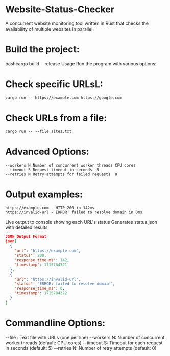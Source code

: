 # Website-Status-Checker
A concurrent website monitoring tool written in Rust that checks the availability of multiple websites in parallel.

# Build the project:
bashcargo build --release
Usage
Run the program with various options:
# Check specific URLsL:
```
cargo run -- https://example.com https://google.com
```
# Check URLs from a file:
```
cargo run -- --file sites.txt
```
# Advanced Options:
```
--workers N	Number of concurrent worker threads	CPU cores
--timeout S	Request timeout in seconds	5
--retries N	Retry attempts for failed requests	0
```

# Output examples:
```
https://example.com - HTTP 200 in 142ms  
https://invalid-url - ERROR: failed to resolve domain in 0ms 
```

Live output to console showing each URL's status
Generates status.json with detailed results
```json
JSON Output Format
json[
  {
    "url": "https://example.com",
    "status": 200,
    "response_time_ms": 142,
    "timestamp": 1715784321
  },
  {
    "url": "https://invalid-url",
    "status": "ERROR: failed to resolve domain",
    "response_time_ms": 0,
    "timestamp": 1715784322
  }
]
```
# Commandline Options:

--file <path>: Text file with URLs (one per line)
--workers N: Number of concurrent worker threads (default: CPU cores)
--timeout S: Timeout for each request in seconds (default: 5)
--retries N: Number of retry attempts (default: 0)